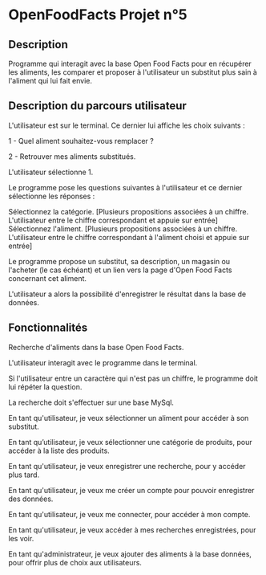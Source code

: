 OpenFoodFacts Projet n°5
========================

Description
-----------
Programme qui interagit avec la base Open Food Facts pour en récupérer les aliments, les comparer et proposer à l'utilisateur un substitut plus sain à l'aliment qui lui fait envie.

Description du parcours utilisateur
-----------------------------------

L'utilisateur est sur le terminal. Ce dernier lui affiche les choix suivants :

1 - Quel aliment souhaitez-vous remplacer ? 

2 - Retrouver mes aliments substitués.

L'utilisateur sélectionne 1.

Le programme pose les questions suivantes à l'utilisateur et ce dernier sélectionne les réponses :

Sélectionnez la catégorie. [Plusieurs propositions associées à un chiffre. L'utilisateur entre le chiffre correspondant et appuie sur entrée]
Sélectionnez l'aliment. [Plusieurs propositions associées à un chiffre. L'utilisateur entre le chiffre correspondant à l'aliment choisi et appuie sur entrée]

Le programme propose un substitut, sa description, un magasin ou l'acheter (le cas échéant) et un lien vers la page d'Open Food Facts concernant cet aliment.

L'utilisateur a alors la possibilité d'enregistrer le résultat dans la base de données.

Fonctionnalités
---------------

Recherche d'aliments dans la base Open Food Facts.

L'utilisateur interagit avec le programme dans le terminal.

Si l'utilisateur entre un caractère qui n'est pas un chiffre, le programme doit lui répéter la question.

La recherche doit s'effectuer sur une base MySql.


En tant qu'utilisateur, je veux sélectionner un aliment pour accéder à son substitut.

En tant qu’utilisateur, je veux sélectionner une catégorie de produits, pour accéder à la liste des produits.

En tant qu'utilisateur, je veux enregistrer une recherche, pour y accéder plus tard.

En tant qu'utilisateur, je veux me créer un compte pour pouvoir enregistrer des données.

En tant qu'utilisateur, je veux me connecter, pour accéder à mon compte.

En tant qu'utilisateur, je veux accéder à mes recherches enregistrées, pour les voir.

En tant qu'administrateur, je veux ajouter des aliments à la base données, pour offrir plus de choix aux utilisateurs.

